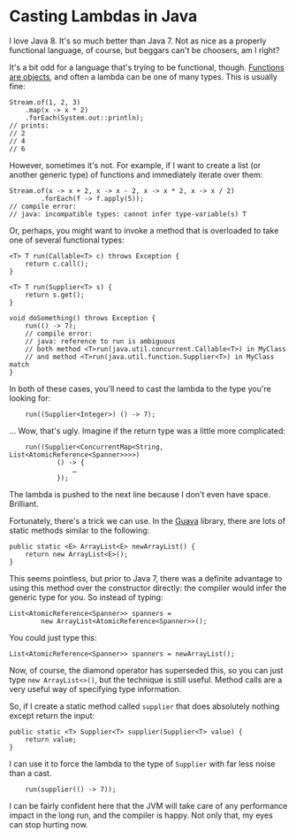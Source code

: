 # Casting Lambdas in Java

I love Java 8. It's so much better than Java 7. Not as nice as a properly functional language, of course, but beggars can't be choosers, am I right?

It's a bit odd for a language that's trying to be functional, though. [Functions are objects][Functions are Objects: the other point of view], and often a lambda can be one of many types. This is usually fine:

    Stream.of(1, 2, 3)
        .map(x -> x * 2)
        .forEach(System.out::println);
    // prints:
    // 2
    // 4
    // 6

However, sometimes it's not. For example, if I want to create a list (or another generic type) of functions and immediately iterate over them:

    Stream.of(x -> x + 2, x -> x - 2, x -> x * 2, x -> x / 2)
            .forEach(f -> f.apply(5));
    // compile error:
    // java: incompatible types: cannot infer type-variable(s) T

Or, perhaps, you might want to invoke a method that is overloaded to take one of several functional types:

    <T> T run(Callable<T> c) throws Exception {
        return c.call();
    }

    <T> T run(Supplier<T> s) {
        return s.get();
    }

    void doSomething() throws Exception {
        run(() -> 7);
        // compile error:
        // java: reference to run is ambiguous
        // both method <T>run(java.util.concurrent.Callable<T>) in MyClass
        // and method <T>run(java.util.function.Supplier<T>) in MyClass match
    }

In both of these cases, you'll need to cast the lambda to the type you're looking for:

        run((Supplier<Integer>) () -> 7);

… Wow, that's ugly. Imagine if the return type was a little more complicated:

        run((Supplier<ConcurrentMap<String, List<AtomicReference<Spanner>>>>)
                () -> {
                    …
                });

The lambda is pushed to the next line because I don't even have space. Brilliant.

Fortunately, there's a trick we can use. In the [Guava][] library, there are lots of static methods similar to the following:


    public static <E> ArrayList<E> newArrayList() {
        return new ArrayList<E>();
    }

This seems pointless, but prior to Java 7, there was a definite advantage to using this method over the constructor directly: the compiler would infer the generic type for you. So instead of typing:

    List<AtomicReference<Spanner>> spanners =
            new ArrayList<AtomicReference<Spanner>>();

You could just type this:

    List<AtomicReference<Spanner>> spanners = newArrayList();

Now, of course, the diamond operator has superseded this, so you can just type `new ArrayList<>()`, but the technique is still useful. Method calls are a very useful way of specifying type information.

So, if I create a static method called `supplier` that does absolutely nothing except return the input:

    public static <T> Supplier<T> supplier(Supplier<T> value) {
        return value;
    }

I can use it to force the lambda to the type of `Supplier` with far less noise than a cast.

        run(supplier(() -> 7));

I can be fairly confident here that the JVM will take care of any performance impact in the long run, and the compiler is happy. Not only that, my eyes can stop hurting now.

[Functions are Objects: the other point of view]: http://monospacedmonologues.com/post/58923319303/functions-are-objects-the-other-point-of-view
[Guava]: https://github.com/google/guava
